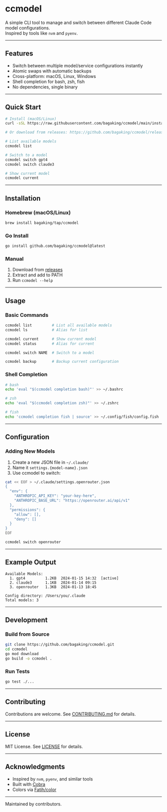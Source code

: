 # ccmodel

A simple CLI tool to manage and switch between different Claude Code model configurations.  
Inspired by tools like `nvm` and `pyenv`.

---

## Features

- Switch between multiple model/service configurations instantly
- Atomic swaps with automatic backups
- Cross-platform: macOS, Linux, Windows
- Shell completion for bash, zsh, fish
- No dependencies, single binary

---

## Quick Start

```bash
# Install (macOS/Linux)
curl -sSL https://raw.githubusercontent.com/bagaking/ccmodel/main/install.sh | bash

# Or download from releases: https://github.com/bagaking/ccmodel/releases

# List available models
ccmodel list

# Switch to a model
ccmodel switch gpt4
ccmodel switch claude3

# Show current model
ccmodel current
```

---

## Installation

### Homebrew (macOS/Linux)
```bash
brew install bagaking/tap/ccmodel
```

### Go Install
```bash
go install github.com/bagaking/ccmodel@latest
```

### Manual
1. Download from [releases](https://github.com/bagaking/ccmodel/releases)
2. Extract and add to PATH
3. Run `ccmodel --help`

---

## Usage

### Basic Commands

```bash
ccmodel list         # List all available models
ccmodel ls           # Alias for list

ccmodel current      # Show current model
ccmodel status       # Alias for current

ccmodel switch NAME  # Switch to a model

ccmodel backup       # Backup current configuration
```

### Shell Completion

```bash
# bash
echo 'eval "$(ccmodel completion bash)"' >> ~/.bashrc

# zsh
echo 'eval "$(ccmodel completion zsh)"' >> ~/.zshrc

# fish
echo 'ccmodel completion fish | source' >> ~/.config/fish/config.fish
```

---

## Configuration

### Adding New Models

1. Create a new JSON file in `~/.claude/`
2. Name it `settings.{model-name}.json`
3. Use ccmodel to switch:

```bash
cat << EOF > ~/.claude/settings.openrouter.json
{
  "env": {
    "ANTHROPIC_API_KEY": "your-key-here",
    "ANTHROPIC_BASE_URL": "https://openrouter.ai/api/v1"
  },
  "permissions": {
    "allow": [],
    "deny": []
  }
}
EOF

ccmodel switch openrouter
```

---

## Example Output

```
Available Models:
  1. gpt4         1.2KB  2024-01-15 14:32  [active]
  2. claude3      1.1KB  2024-01-14 09:15
  3. openrouter   1.3KB  2024-01-13 18:45

Config directory: /Users/you/.claude
Total models: 3
```

---

## Development

### Build from Source

```bash
git clone https://github.com/bagaking/ccmodel.git
cd ccmodel
go mod download
go build -o ccmodel .
```

### Run Tests

```bash
go test ./...
```

---

## Contributing

Contributions are welcome. See [CONTRIBUTING.md](CONTRIBUTING.md) for details.

---

## License

MIT License. See [LICENSE](LICENSE) for details.

---

## Acknowledgments

- Inspired by `nvm`, `pyenv`, and similar tools
- Built with [Cobra](https://github.com/spf13/cobra)
- Colors via [Fatih/color](https://github.com/fatih/color)

---

Maintained by contributors.